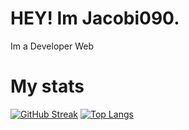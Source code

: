 <h1>HEY! Im Jacobi090.</h1>
<p>Im a Developer Web</p>

# My stats
[![GitHub Streak](http://github-readme-streak-stats.herokuapp.com?user=jacobi090&theme=sea)](https://git.io/streak-stats)
[![Top Langs](https://github-readme-stats.vercel.app/api/top-langs/?username=jacobi090)](https://github.com/jacobi090/github-readme-stats)
<!---
jacobi090/jacobi090 is a ✨ special ✨ repository because its `README.md` (this file) appears on your GitHub profile.
You can click the Preview link to take a look at your changes.
--->

